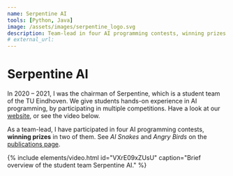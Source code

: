 ```yaml
---
name: Serpentine AI
tools: [Python, Java]
image: /assets/images/serpentine_logo.svg
description: Team-lead in four AI programming contests, winning prizes in two of them.
# external_url: 
---
```


# Serpentine AI

In 2020 – 2021, I was the chairman of Serpentine, which is a student team of the TU Eindhoven. We give students hands-on experience in AI programming, by participating in multiple competitions. Have a look at our [website](https://www.serpentine.ai/), or see the video below.

As a team-lead, I have participated in four AI programming contests, **winning prizes** in two of them. See _AI Snakes_ and _Angry Birds_ on the [publications page](https://www.serpentine.ai/publications).

{% include elements/video.html id="VXrE09xZUsU" caption="Brief overview of the student team Serpentine AI." %}

